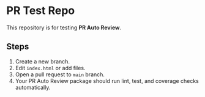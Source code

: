 # PR Test Repo

This repository is for testing **PR Auto Review**.

## Steps

1. Create a new branch.
2. Edit `index.html` or add files.
3. Open a pull request to `main` branch.
4. Your PR Auto Review package should run lint, test, and coverage checks automatically.
